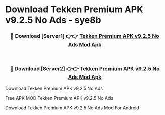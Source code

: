 # Download Tekken Premium APK v9.2.5 No Ads - sye8b



<div align="center">
<h3>🔴 Download [Server1] 👉👉 <a href="https://momento.my/?title=Tekken_Premium_APK_v9.2.5_No_Ads">Tekken Premium APK v9.2.5 No Ads Mod Apk</a></h3><br>

<h3>🔴 Download [Server2] 👉👉 <a href="https://momento.my/?title=Tekken_Premium_APK_v9.2.5_No_Ads">Tekken Premium APK v9.2.5 No Ads Mod Apk</a></h3>
</div>



Download Tekken Premium APK v9.2.5 No Ads 

Free APK MOD Tekken Premium APK v9.2.5 No Ads 

Download Tekken Premium APK v9.2.5 No Ads Mod For Android
